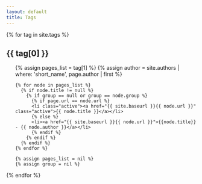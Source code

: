 ```yaml
---
layout: default
title: Tags
---
```


{% for tag in site.tags %}
  <h2 class='tag-header' id="{{ tag[0] }}">{{ tag[0] }}</h2>
  <ul>
    {% assign pages_list = tag[1] %}
    {% assign author = site.authors | where: 'short_name', page.author | first %}

    {% for node in pages_list %}
      {% if node.title != null %}
        {% if group == null or group == node.group %}
          {% if page.url == node.url %}
          <li class="active"><a href="{{ site.baseurl }}{{ node.url }}" class="active">{{ node.title }}</a></li>
          {% else %}
          <li><a href="{{ site.baseurl }}{{ node.url }}">{{node.title}} - {{ node.author }}</a></li>
          {% endif %}
        {% endif %}
      {% endif %}
    {% endfor %}

    {% assign pages_list = nil %}
    {% assign group = nil %}
  </ul>
{% endfor %}